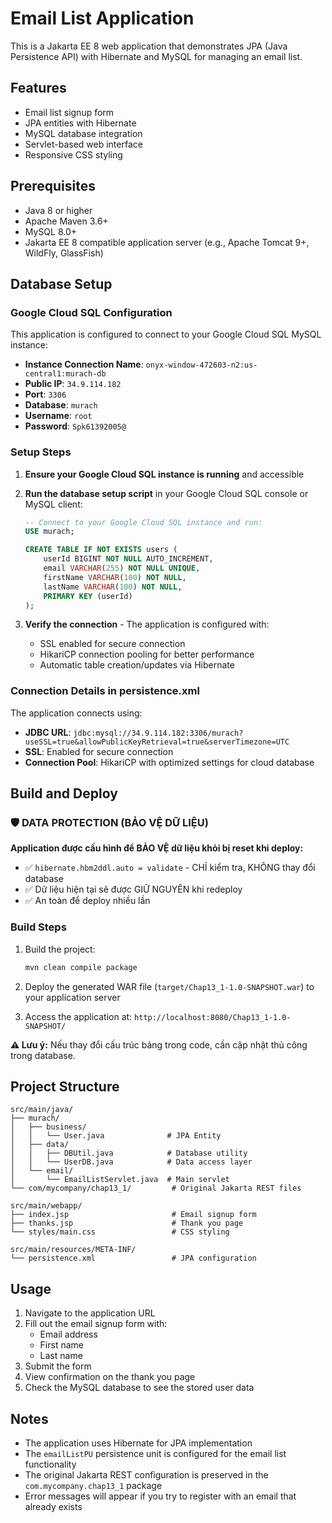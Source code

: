 # Email List Application

This is a Jakarta EE 8 web application that demonstrates JPA (Java Persistence API) with Hibernate and MySQL for managing an email list.

## Features

- Email list signup form
- JPA entities with Hibernate
- MySQL database integration
- Servlet-based web interface
- Responsive CSS styling

## Prerequisites

- Java 8 or higher
- Apache Maven 3.6+
- MySQL 8.0+
- Jakarta EE 8 compatible application server (e.g., Apache Tomcat 9+, WildFly, GlassFish)

## Database Setup

### Google Cloud SQL Configuration

This application is configured to connect to your Google Cloud SQL MySQL instance:

- **Instance Connection Name**: `onyx-window-472603-n2:us-central1:murach-db`
- **Public IP**: `34.9.114.182`
- **Port**: `3306`
- **Database**: `murach`
- **Username**: `root`
- **Password**: `Spk61392005@`

### Setup Steps

1. **Ensure your Google Cloud SQL instance is running** and accessible
2. **Run the database setup script** in your Google Cloud SQL console or MySQL client:

   ```sql
   -- Connect to your Google Cloud SQL instance and run:
   USE murach;

   CREATE TABLE IF NOT EXISTS users (
       userId BIGINT NOT NULL AUTO_INCREMENT,
       email VARCHAR(255) NOT NULL UNIQUE,
       firstName VARCHAR(100) NOT NULL,
       lastName VARCHAR(100) NOT NULL,
       PRIMARY KEY (userId)
   );
   ```

3. **Verify the connection** - The application is configured with:
   - SSL enabled for secure connection
   - HikariCP connection pooling for better performance
   - Automatic table creation/updates via Hibernate

### Connection Details in persistence.xml

The application connects using:

- **JDBC URL**: `jdbc:mysql://34.9.114.182:3306/murach?useSSL=true&allowPublicKeyRetrieval=true&serverTimezone=UTC`
- **SSL**: Enabled for secure connection
- **Connection Pool**: HikariCP with optimized settings for cloud database

## Build and Deploy

### 🛡️ DATA PROTECTION (BẢO VỆ DỮ LIỆU)

**Application được cấu hình để BẢO VỆ dữ liệu khỏi bị reset khi deploy:**

- ✅ `hibernate.hbm2ddl.auto = validate` - CHỈ kiểm tra, KHÔNG thay đổi database
- ✅ Dữ liệu hiện tại sẽ được GIỮ NGUYÊN khi redeploy
- ✅ An toàn để deploy nhiều lần

### Build Steps

1. Build the project:

   ```bash
   mvn clean compile package
   ```

2. Deploy the generated WAR file (`target/Chap13_1-1.0-SNAPSHOT.war`) to your application server

3. Access the application at: `http://localhost:8080/Chap13_1-1.0-SNAPSHOT/`

**⚠️ Lưu ý:** Nếu thay đổi cấu trúc bảng trong code, cần cập nhật thủ công trong database.

## Project Structure

```
src/main/java/
├── murach/
│   ├── business/
│   │   └── User.java              # JPA Entity
│   ├── data/
│   │   ├── DBUtil.java            # Database utility
│   │   └── UserDB.java            # Data access layer
│   └── email/
│       └── EmailListServlet.java  # Main servlet
└── com/mycompany/chap13_1/         # Original Jakarta REST files

src/main/webapp/
├── index.jsp                       # Email signup form
├── thanks.jsp                      # Thank you page
└── styles/main.css                 # CSS styling

src/main/resources/META-INF/
└── persistence.xml                 # JPA configuration
```

## Usage

1. Navigate to the application URL
2. Fill out the email signup form with:
   - Email address
   - First name
   - Last name
3. Submit the form
4. View confirmation on the thank you page
5. Check the MySQL database to see the stored user data

## Notes

- The application uses Hibernate for JPA implementation
- The `emailListPU` persistence unit is configured for the email list functionality
- The original Jakarta REST configuration is preserved in the `com.mycompany.chap13_1` package
- Error messages will appear if you try to register with an email that already exists
